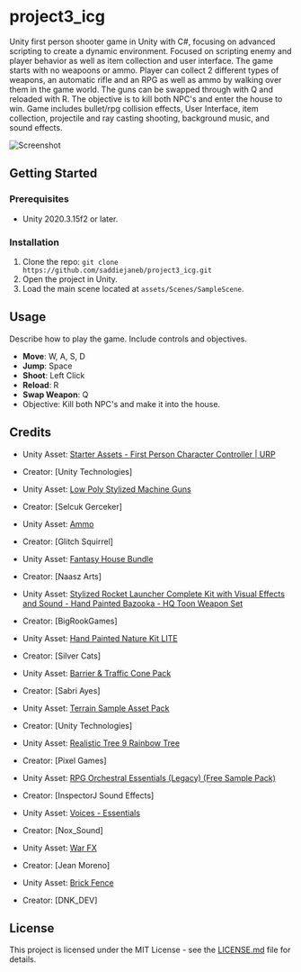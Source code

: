 # project3_icg

Unity first person shooter game in Unity with C#, focusing on advanced scripting to create a dynamic environment. Focused on scripting enemy and player behavior as well as item collection and user interface. The game starts with no weapoons or ammo. Player can collect 2 different types of weapons, an automatic rifle and an RPG as well as ammo by walking over them in the game world.  The guns can be swapped through with Q and reloaded with R. The objective is to kill both NPC's and enter the house to win. Game includes bullet/rpg collision effects, User Interface, item collection, projectile and ray casting shooting, background music, and sound effects. 

![Screenshot](images/screeenshot.png)

## Getting Started

### Prerequisites

- Unity 2020.3.15f2 or later.


### Installation

1. Clone the repo: `git clone https://github.com/saddiejaneb/project3_icg.git`
2. Open the project in Unity.
3. Load the main scene located at `assets/Scenes/SampleScene`. 

## Usage

Describe how to play the game. Include controls and objectives.

- **Move**: W, A, S, D
- **Jump**: Space
- **Shoot**: Left Click
- **Reload**: R
- **Swap Weapon**: Q
- Objective: Kill both NPC's and make it into the house.


## Credits

- Unity Asset: [Starter Assets - First Person Character Controller | URP](https://assetstore.unity.com/packages/essentials/starterassets-firstperson-updates-in-new-charactercontroller-pac-196525)
- Creator: [Unity Technologies]

- Unity Asset: [Low Poly Stylized Machine Guns](https://assetstore.unity.com/packages/3d/props/guns/low-poly-stylized-machine-guns-254191)
- Creator: [Selcuk Gerceker]

- Unity Asset: [Ammo](https://assetstore.unity.com/packages/3d/props/ammo-157327)
- Creator: [Glitch Squirrel]

- Unity Asset: [Fantasy House Bundle](https://assetstore.unity.com/packages/3d/environments/fantasy/fantasy-house-bundle-257964)
- Creator: [Naasz Arts]

- Unity Asset: [Stylized Rocket Launcher Complete Kit with Visual Effects and Sound - Hand Painted Bazooka - HQ Toon Weapon Set](https://assetstore.unity.com/packages/3d/props/guns/stylized-rocket-launcher-complete-kit-with-visual-effects-and-so-178718)
- Creator: [BigRookGames]

- Unity Asset: [Hand Painted Nature Kit LITE](https://assetstore.unity.com/packages/3d/environments/hand-painted-nature-kit-lite-69220)
- Creator: [Silver Cats]

- Unity Asset: [Barrier & Traffic Cone Pack](https://assetstore.unity.com/packages/3d/environments/barrier-traffic-cone-pack-82549)
- Creator: [Sabri Ayes]

- Unity Asset: [Terrain Sample Asset Pack](https://assetstore.unity.com/packages/3d/environments/landscapes/terrain-sample-asset-pack-145808)
- Creator: [Unity Technologies]

- Unity Asset: [Realistic Tree 9 Rainbow Tree](https://assetstore.unity.com/packages/3d/vegetation/trees/realistic-tree-9-rainbow-tree-54622)
- Creator: [Pixel Games]

- Unity Asset: [RPG Orchestral Essentials (Legacy) (Free Sample Pack)](https://assetstore.unity.com/packages/audio/music/orchestral/rpg-orchestral-essentials-legacy-free-sample-pack-148199)
- Creator: [InspectorJ Sound Effects]

- Unity Asset: [Voices - Essentials](https://assetstore.unity.com/packages/audio/music/orchestral/rpg-orchestral-essentials-legacy-free-sample-pack-148199)
- Creator: [Nox_Sound]

- Unity Asset: [War FX](https://assetstore.unity.com/packages/vfx/particles/war-fx-5669)
- Creator: [Jean Moreno]

- Unity Asset: [Brick Fence](https://assetstore.unity.com/packages/3d/props/exterior/brick-fence-80062)
- Creator: [DNK_DEV]

  
## License

This project is licensed under the MIT License - see the [LICENSE.md](LICENSE.md) file for details.
